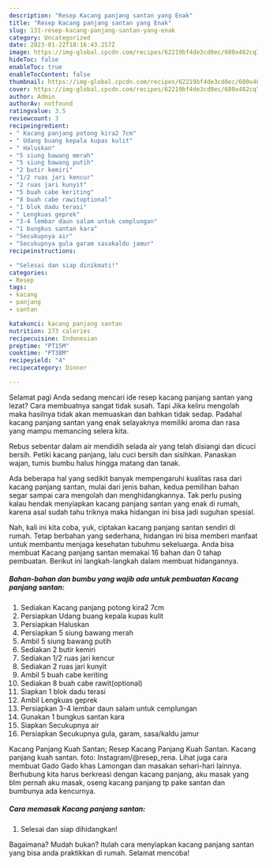 ```yaml
---
description: "Resep Kacang panjang santan yang Enak"
title: "Resep Kacang panjang santan yang Enak"
slug: 131-resep-kacang-panjang-santan-yang-enak
category: Uncategorized
date: 2023-01-22T18:16:43.257Z
image: https://img-global.cpcdn.com/recipes/62219bf4de3cd0ec/680x482cq70/kacang-panjang-santan-foto-resep-utama.jpg
hideToc: false
enableToc: true
enableTocContent: false
thumbnail: https://img-global.cpcdn.com/recipes/62219bf4de3cd0ec/680x482cq70/kacang-panjang-santan-foto-resep-utama.jpg
cover: https://img-global.cpcdn.com/recipes/62219bf4de3cd0ec/680x482cq70/kacang-panjang-santan-foto-resep-utama.jpg
author: Admin
authorAv: notfound
ratingvalue: 3.5
reviewcount: 3
recipeingredient:
- " Kacang panjang potong kira2 7cm"
- " Udang buang kepala kupas kulit"
- " Haluskan"
- "5 siung bawang merah"
- "5 siung bawang putih"
- "2 butir kemiri"
- "1/2 ruas jari kencur"
- "2 ruas jari kunyit"
- "5 buah cabe keriting"
- "8 buah cabe rawitoptional"
- "1 blok dadu terasi"
- " Lengkuas geprek"
- "3-4 lembar daun salam untuk cemplungan"
- "1 bungkus santan kara"
- "Secukupnya air"
- "Secukupnya gula garam sasakaldu jamur"
recipeinstructions:

- "Selesai dan siap dinikmati!"
categories:
- Resep
tags:
- kacang
- panjang
- santan

katakunci: kacang panjang santan 
nutrition: 273 calories
recipecuisine: Indonesian
preptime: "PT15M"
cooktime: "PT38M"
recipeyield: "4"
recipecategory: Dinner

---
```



Selamat pagi Anda sedang mencari ide resep kacang panjang santan yang lezat? Cara membuatnya sangat tidak susah. Tapi Jika keliru mengolah maka hasilnya tidak akan memuaskan dan bahkan tidak sedap. Padahal kacang panjang santan yang enak selayaknya memiliki aroma dan rasa yang mampu memancing selera kita.


Rebus sebentar dalam air mendidih selada air yang telah disiangi dan dicuci bersih. Petiki kacang panjang, lalu cuci bersih dan sisihkan. Panaskan wajan, tumis bumbu halus hingga matang dan tanak.

Ada beberapa hal yang sedikit banyak mempengaruhi kualitas rasa dari kacang panjang santan, mulai dari jenis bahan, kedua pemilihan bahan segar sampai cara mengolah dan menghidangkannya. Tak perlu pusing kalau hendak menyiapkan kacang panjang santan yang enak di rumah, karena asal sudah tahu triknya maka hidangan ini bisa jadi suguhan spesial.


Nah, kali ini kita coba, yuk, ciptakan kacang panjang santan sendiri di rumah. Tetap berbahan yang sederhana, hidangan ini bisa memberi manfaat untuk membantu menjaga kesehatan tubuhmu sekeluarga. Anda bisa membuat Kacang panjang santan memakai 16 bahan dan 0 tahap pembuatan. Berikut ini langkah-langkah dalam membuat hidangannya.

<!--inarticleads1-->

##### Bahan-bahan dan bumbu yang wajib ada untuk pembuatan Kacang panjang santan:

1. Sediakan  Kacang panjang potong kira2 7cm
1. Persiapkan  Udang buang kepala kupas kulit
1. Persiapkan  Haluskan
1. Persiapkan 5 siung bawang merah
1. Ambil 5 siung bawang putih
1. Sediakan 2 butir kemiri
1. Sediakan 1/2 ruas jari kencur
1. Sediakan 2 ruas jari kunyit
1. Ambil 5 buah cabe keriting
1. Sediakan 8 buah cabe rawit(optional)
1. Siapkan 1 blok dadu terasi
1. Ambil  Lengkuas geprek
1. Persiapkan 3-4 lembar daun salam untuk cemplungan
1. Gunakan 1 bungkus santan kara
1. Siapkan Secukupnya air
1. Persiapkan Secukupnya gula, garam, sasa/kaldu jamur


Kacang Panjang Kuah Santan; Resep Kacang Panjang Kuah Santan. Kacang panjang kuah santan. foto: Instagram/@resep_rena. Lihat juga cara membuat Gado Gado khas Lamongan dan masakan sehari-hari lainnya. Berhubung kita harus berkreasi dengan kacang panjang, aku masak yang blm pernah aku masak, oseng kacang panjang tp pake santan dan bumbunya ada kencurnya. 

<!--inarticleads2-->

##### Cara memasak Kacang panjang santan:


1. Selesai dan siap dihidangkan!



Bagaimana? Mudah bukan? Itulah cara menyiapkan kacang panjang santan yang bisa anda praktikkan di rumah. Selamat mencoba!
